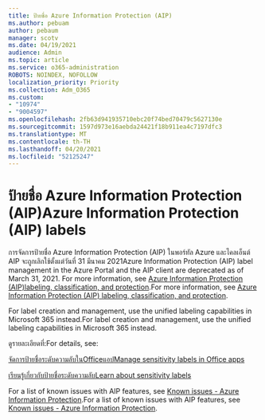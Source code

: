 ```yaml
---
title: ป้ายชื่อ Azure Information Protection (AIP)
ms.author: pebuam
author: pebaum
manager: scotv
ms.date: 04/19/2021
audience: Admin
ms.topic: article
ms.service: o365-administration
ROBOTS: NOINDEX, NOFOLLOW
localization_priority: Priority
ms.collection: Adm_O365
ms.custom:
- "10974"
- "9004597"
ms.openlocfilehash: 2fb63d941935710ebc20f74bed70479c5627130e
ms.sourcegitcommit: 1597d973e16aebda24421f18b911ea4c7197dfc3
ms.translationtype: MT
ms.contentlocale: th-TH
ms.lasthandoff: 04/20/2021
ms.locfileid: "52125247"
---
```

# <a name="azure-information-protection-aip-labels"></a><span data-ttu-id="729ee-102">ป้ายชื่อ Azure Information Protection (AIP)</span><span class="sxs-lookup"><span data-stu-id="729ee-102">Azure Information Protection (AIP) labels</span></span>

<span data-ttu-id="729ee-103">การจัดการป้ายชื่อ Azure Information Protection (AIP) ในพอร์ทัล Azure และไคลเอ็นต์ AIP จะถูกเลิกใช้ตั้งแต่วันที่ 31 มีนาคม 2021</span><span class="sxs-lookup"><span data-stu-id="729ee-103">Azure Information Protection (AIP) label management in the Azure Portal and the AIP client are deprecated as of March 31, 2021.</span></span> <span data-ttu-id="729ee-104">For more information, see [Azure Information Protection (AIP)labeling, classification, and protection](https://docs.microsoft.com/azure/information-protection/aip-classification-and-protection).</span><span class="sxs-lookup"><span data-stu-id="729ee-104">For more information, see [Azure Information Protection (AIP) labeling, classification, and protection](https://docs.microsoft.com/azure/information-protection/aip-classification-and-protection).</span></span>

<span data-ttu-id="729ee-105">For label creation and management, use the unified labeling capabilities in Microsoft 365 instead.</span><span class="sxs-lookup"><span data-stu-id="729ee-105">For label creation and management, use the unified labeling capabilities in Microsoft 365 instead.</span></span> 

<span data-ttu-id="729ee-106">ดูรายละเอียดที่:</span><span class="sxs-lookup"><span data-stu-id="729ee-106">For details, see:</span></span>

[<span data-ttu-id="729ee-107">จัดการป้ายชื่อระดับความลับในOfficeแอป</span><span class="sxs-lookup"><span data-stu-id="729ee-107">Manage sensitivity labels in Office apps</span></span>](https://docs.microsoft.com/microsoft-365/compliance/sensitivity-labels-office-apps)

[<span data-ttu-id="729ee-108">เรียนรู้เกี่ยวกับป้ายชื่อระดับความลับ</span><span class="sxs-lookup"><span data-stu-id="729ee-108">Learn about sensitivity labels</span></span>](https://docs.microsoft.com/microsoft-365/compliance/sensitivity-labels)

<span data-ttu-id="729ee-109">For a list of known issues with AIP features, see [Known issues - Azure Information Protection](https://docs.microsoft.com/azure/information-protection/known-issues).</span><span class="sxs-lookup"><span data-stu-id="729ee-109">For a list of known issues with AIP features, see [Known issues - Azure Information Protection](https://docs.microsoft.com/azure/information-protection/known-issues).</span></span>
